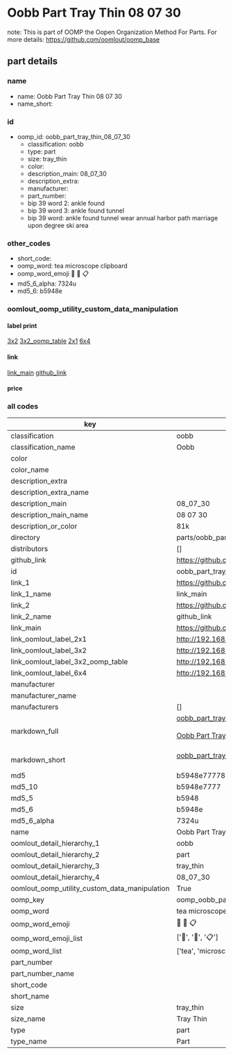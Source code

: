 # Oobb Part Tray Thin 08 07 30  

note: This is part of OOMP the Oopen Organization Method For Parts. For more details: https://github.com/oomlout/oomp_base

##  part details





### name
* name: Oobb Part Tray Thin 08 07 30
* name_short: 
### id
* oomp_id: oobb_part_tray_thin_08_07_30
  * classification: oobb
  * type: part
  * size: tray_thin
  * color: 
  * description_main: 08_07_30
  * description_extra: 
  * manufacturer: 
  * part_number: 
  * bip 39 word 2: ankle found
  * bip 39 word 3: ankle found tunnel
  * bip 39 word: ankle found tunnel wear annual harbor path marriage upon degree ski area

### other_codes
* short_code: 
* oomp_word: tea microscope clipboard
* oomp_word_emoji :tea: :microscope: :clipboard:
* md5_6_alpha: 7324u
* md5_6: b5948e






### oomlout_oomp_utility_custom_data_manipulation
#### label print
[3x2](http://192.168.1.245:1112/?label=oomp%207324u)
[3x2_oomp_table](http://192.168.1.107:1112/?label=oomp%207324u)
[2x1](http://192.168.1.242:1112/?label=oomp%207324u)
[6x4](http://192.168.1.55:1112/?label=oomp%207324u)    

#### link

[link_main](https://github.com/oomlout/oomlout_oomp_current_version_messy/tree/main/parts/oobb_part_tray_thin_08_07_30) [github_link](https://github.com/oomlout/oomlout_oomp_part_src/tree/main/parts/oobb_part_tray_thin_08_07_30)                             

#### price







### all codes 
| key | value |  
| --- | --- |  
| classification | oobb |  
| classification_name | Oobb |  
| color |  |  
| color_name |  |  
| description_extra |  |  
| description_extra_name |  |  
| description_main | 08_07_30 |  
| description_main_name | 08 07 30 |  
| description_or_color | 81k |  
| directory | parts/oobb_part_tray_thin_08_07_30 |  
| distributors | [] |  
| github_link | https://github.com/oomlout/oomlout_oomp_part_src/tree/main/parts/oobb_part_tray_thin_08_07_30 |  
| id | oobb_part_tray_thin_08_07_30 |  
| link_1 | https://github.com/oomlout/oomlout_oomp_current_version_messy/tree/main/parts/oobb_part_tray_thin_08_07_30 |  
| link_1_name | link_main |  
| link_2 | https://github.com/oomlout/oomlout_oomp_part_src/tree/main/parts/oobb_part_tray_thin_08_07_30 |  
| link_2_name | github_link |  
| link_main | https://github.com/oomlout/oomlout_oomp_current_version_messy/tree/main/parts/oobb_part_tray_thin_08_07_30 |  
| link_oomlout_label_2x1 | http://192.168.1.242:1112/?label=oomp%207324u |  
| link_oomlout_label_3x2 | http://192.168.1.245:1112/?label=oomp%207324u |  
| link_oomlout_label_3x2_oomp_table | http://192.168.1.107:1112/?label=oomp%207324u |  
| link_oomlout_label_6x4 | http://192.168.1.55:1112/?label=oomp%207324u |  
| manufacturer |  |  
| manufacturer_name |  |  
| manufacturers | [] |  
| markdown_full | [oobb_part_tray_thin_08_07_30](https://github.com/oomlout/oomlout_oomp_current_version_messy/tree/main/parts/oobb_part_tray_thin_08_07_30)<br>[](https://github.com/oomlout/oomlout_oomp_current_version_messy/tree/main/parts/oobb_part_tray_thin_08_07_30)<br>[Oobb Part Tray Thin 08 07 30](https://github.com/oomlout/oomlout_oomp_current_version_messy/tree/main/parts/oobb_part_tray_thin_08_07_30)<br><br> |  
| markdown_short | [oobb_part_tray_thin_08_07_30](https://github.com/oomlout/oomlout_oomp_current_version_messy/tree/main/parts/oobb_part_tray_thin_08_07_30)<br><br> |  
| md5 | b5948e777788541da404bf87d5170849 |  
| md5_10 | b5948e7777 |  
| md5_5 | b5948 |  
| md5_6 | b5948e |  
| md5_6_alpha | 7324u |  
| name | Oobb Part Tray Thin 08 07 30 |  
| oomlout_detail_hierarchy_1 | oobb |  
| oomlout_detail_hierarchy_2 | part |  
| oomlout_detail_hierarchy_3 | tray_thin |  
| oomlout_detail_hierarchy_4 | 08_07_30 |  
| oomlout_oomp_utility_custom_data_manipulation | True |  
| oomp_key | oomp_oobb_part_tray_thin_08_07_30 |  
| oomp_word | tea microscope clipboard |  
| oomp_word_emoji | :tea: :microscope: :clipboard: |  
| oomp_word_emoji_list | [':tea:', ':microscope:', ':clipboard:'] |  
| oomp_word_list | ['tea', 'microscope', 'clipboard'] |  
| part_number |  |  
| part_number_name |  |  
| short_code |  |  
| short_name |  |  
| size | tray_thin |  
| size_name | Tray Thin |  
| type | part |  
| type_name | Part |  
